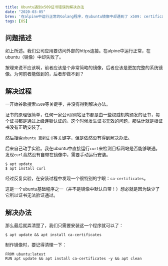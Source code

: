 ```yaml lw-blog-meta
title: Ubuntu遇到x509证书错误的解决办法
date: "2020-03-05"
brev: '在alpine中运行正常的Golang程序，在ubuntu镜像中却遇到了 x509: certificate signed by unknown authority 问题。'
tags: [OS]
```


## 问题描述

如上所述。我们公司应用要访问外部的https连接。在alpine中运行正常，在ubuntu（镜像）中却失败了。

按理来说不应该啊，前者应该是个非常简略的镜像，后者应该是更加完整的系统镜像。为何前者能做到的，后者却做不到？

## 解决过程

一开始谷歌搜索`x509`等关键字，并没有得到解决办法。

证书的原理很简单，任何一家公司/网站证书都是由一些权威机构颁发的证书，每个证书都是通过上级连锁认证的。这个时候发生证书无效的问题，那估计就是根证书没有正确安装了。

然后搜索`ubuntu 更新证书`等关键字，但是依然没有得到解决办法。

后来自己动手实验。我在ubuntu中直接运行`curl`来检测目标网站是否能够联通。发现`curl`竟然没有自带在镜像中，需要手动运行安装。

```shell-session
$ apt update
$ apt install curl
```

经过反复实验，在安装过程中发现一个很特别的字眼：`ca-certificates`。

这是一个ubuntu基础程序之一（并不是镜像中默认自带！）想必就是因为缺少了它所以证书无法验证通过。

## 解决办法

那么最后就弄清楚了，我们只需要安装这一个程序就可以了：

```shell-session
$ apt update && apt install ca-certificates
```

制作镜像时，要记得清理一下：

```text
FROM ubuntu:latest
RUN apt update && apt install ca-certificates -y && apt clean
```
